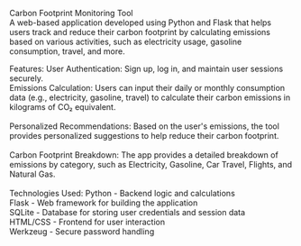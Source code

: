 Carbon Footprint Monitoring Tool<br>
A web-based application developed using Python and Flask that helps users track and reduce their carbon footprint by calculating emissions based on various activities, such as electricity usage, gasoline consumption, travel, and more.<br>

Features:
User Authentication: Sign up, log in, and maintain user sessions securely.<br>
Emissions Calculation: Users can input their daily or monthly consumption data (e.g., electricity, gasoline, travel) to calculate their carbon emissions in kilograms of CO₂ equivalent.<br><br>
Personalized Recommendations: Based on the user's emissions, the tool provides personalized suggestions to help reduce their carbon footprint.<br><br>
Carbon Footprint Breakdown: The app provides a detailed breakdown of emissions by category, such as Electricity, Gasoline, Car Travel, Flights, and Natural Gas.<br><br>
Technologies Used:
Python - Backend logic and calculations<br>
Flask - Web framework for building the application<br>
SQLite - Database for storing user credentials and session data<br>
HTML/CSS - Frontend for user interaction<br>
Werkzeug - Secure password handling<br>
